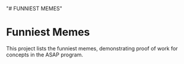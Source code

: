 "# FUNNIEST MEMES" 


# Funniest Memes
This project lists the funniest memes, demonstrating proof of work for concepts in the ASAP program.
